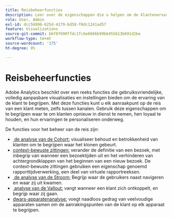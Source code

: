 ```yaml
---
title: Reisbeheerfuncties
description: Leer over de eigenschappen die u helpen om de klantenervaring en de klantenreis te begrijpen.
role: User, Admin
exl-id: dcc56996-625d-4179-bd58-f0dc1241ad57
feature: Visualizations
source-git-commit: bbf0f690ffdc1fc6e6666b99b6455613b691d2be
workflow-type: tm+mt
source-wordcount: '175'
ht-degree: 0%

---
```


# Reisbeheerfuncties

Adobe Analytics beschikt over een reeks functies die gebruiksvriendelijke, volledig aanpasbare visualisaties en instellingen bieden om de ervaring van de klant te begrijpen. Met deze functies kunt u elk aanraakpunt op de reis van een klant meten, zelfs tussen kanalen. Gebruik deze eigenschappen om te begrijpen waar te om klanten opnieuw in dienst te nemen, hen loyaal te houden, en hun ervaringen te personaliseren onderweg.

De functies voor het beheer van de reis zijn:

* [&#x200B; de analyse van de Cohort:](visualizations/cohort-table/cohort-analysis.md) visualiseer behoud en betrokkenheid van klanten om te begrijpen waar het klonen gebeurt.
* [&#x200B; context-bewuste zittingen:](../../components/vrs/vrs-report-time-processing.md) verander de definitie van een bezoek, met inbegrip van wanneer een bezoektijden uit en het verhinderen van achtergrondklappen van het beginnen van een nieuw bezoek. De context-bewuste zittingen gebruiken een eigenschap genoemd rapporttijdverwerking, een deel van virtuele rapportreeksen.
* [&#x200B; de analyse van de Stroom:](visualizations/c-flow/flow.md) Begrijp waar de gebruikers naast navigeren en waar zij uit kwamen.
* [&#x200B; analyse van de Vallout:](visualizations/fallout/fallout-flow.md) vangt wanneer een klant zich ontkoppelt, en begrijp waar zij gaan.
* [&#x200B; dwars-apparatenanalyse:](../../components/cda/overview.md) voegt naadloos gedrag van veelvoudige apparaten samen om de aanrakingspunten van de klant op elk apparaat te begrijpen.
